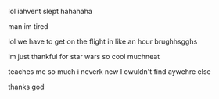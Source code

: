 lol iahvent slept hahahaha

man im tired

lol we have to get on the flight in like an hour brughhsgghs

im just thankful for star wars
so cool
muchneat

teaches me so much i neverk new I owuldn't find aywehre else

thanks god
